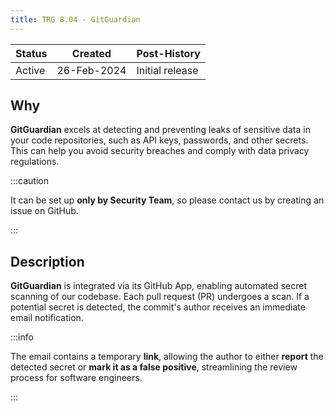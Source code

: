 ```yaml
---
title: TRG 8.04 - GitGuardian
---
```


| Status | Created     | Post-History                         |
|--------|-------------|--------------------------------------|
| Active | 26-Feb-2024 | Initial release                      |

## Why

**GitGuardian** excels at detecting and preventing leaks of sensitive data in your code repositories, such as API keys, passwords, and other secrets. This can help you avoid security breaches and comply with data privacy regulations.

:::caution

It can be set up **only by Security Team**, so please contact us by creating an issue on GitHub.

:::

## Description

**GitGuardian** is integrated via its GitHub App, enabling automated secret scanning of our codebase. Each pull request (PR) undergoes a scan. If a potential secret is detected, the commit's author receives an immediate email notification.

:::info

The email contains a temporary **link**, allowing the author to either **report** the detected secret or **mark it as a false positive**, streamlining the review process for software engineers.

:::
